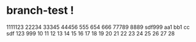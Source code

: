 # branch-test !
1111123
22234
33345
44456
555
654
666
77789
8889
sdf999
aa1
bb1
cc
sdf
123
999
10
11
12
13
14
15
16
17
18
19
20
21
22
23
24
25
26
27
28
